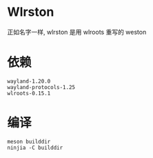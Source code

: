 # Wlrston

正如名字一样, wlrston 是用 wlroots 重写的 weston

# 依赖

```
wayland-1.20.0
wayland-protocols-1.25
wlroots-0.15.1
```

# 编译

```shell
meson builddir
ninjia -C builddir
```
